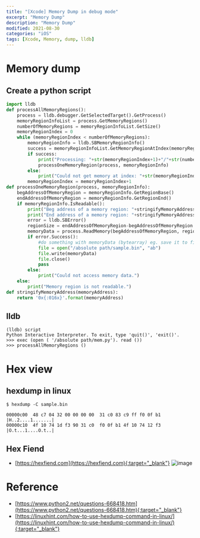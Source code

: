 ```yaml
---
title: "[Xcode] Memory Dump in debug mode"
excerpt: "Memory Dump"
description: "Memory Dump"
modified: 2021-08-30
categories: "iOS"
tags: [Xcode, Memory, dump, lldb]
---
```


# Memory dump
## Create a python script

```python
import lldb
def processAllMemoryRegions():
    process = lldb.debugger.GetSelectedTarget().GetProcess()
    memoryRegionInfoList = process.GetMemoryRegions()
    numberOfMemoryRegions = memoryRegionInfoList.GetSize()
    memoryRegionIndex = 0
    while (memoryRegionIndex < numberOfMemoryRegions):
        memoryRegionInfo = lldb.SBMemoryRegionInfo()
        success = memoryRegionInfoList.GetMemoryRegionAtIndex(memoryRegionIndex, memoryRegionInfo)
        if success:
            print("Processing: "+str(memoryRegionIndex+1)+"/"+str(numberOfMemoryRegions))
            processOneMemoryRegion(process, memoryRegionInfo)
        else:
            print("Could not get memory at index: "+str(memoryRegionIndex))
        memoryRegionIndex = memoryRegionIndex+1
def processOneMemoryRegion(process, memoryRegionInfo):
    begAddressOfMemoryRegion = memoryRegionInfo.GetRegionBase()
    endAddressOfMemoryRegion = memoryRegionInfo.GetRegionEnd()
    if memoryRegionInfo.IsReadable():
        print("Beg address of a memory region: "+stringifyMemoryAddress(begAddressOfMemoryRegion))
        print("End address of a memory region: "+stringifyMemoryAddress(endAddressOfMemoryRegion))
        error = lldb.SBError()
        regionSize = endAddressOfMemoryRegion-begAddressOfMemoryRegion
        memoryData = process.ReadMemory(begAddressOfMemoryRegion, regionSize, error)
        if error.Success():
            #do something with memoryData (bytearray) eg. save it to file
            file = open("/absolute path/sample.bin", "ab")
            file.write(memoryData)
            file.close()
            pass
        else:
            print("Could not access memory data.")
    else:
        print("Memory region is not readable.")
def stringifyMemoryAddress(memoryAddress):
    return '0x{:016x}'.format(memoryAddress)
```

## lldb

```
(lldb) script
Python Interactive Interpreter. To exit, type 'quit()', 'exit()'.
>>> exec (open ( '/absolute path/mem.py'). read ())
>>> processAllMemoryRegions ()
```

# Hex view

## hexdump in linux
```shell
$ hexdump -C sample.bin

00000c00  48 c7 04 32 00 00 00 00  31 c0 83 c9 ff f0 0f b1  |H..2....1.......|
00000c10  4f 10 74 1d f3 90 31 c0  f0 0f b1 4f 10 74 12 f3  |O.t...1....O.t..|
```

## Hex Fiend
- [https://hexfiend.com](https://hexfiend.com){:target="_blank"}
![image](https://hexfiend.com/screenshots/screenshot1.png)

# Reference
- [https://www.python2.net/questions-668418.htm](https://www.python2.net/questions-668418.htm){:target="_blank"}
- [https://linuxhint.com/how-to-use-hexdump-command-in-linux/](https://linuxhint.com/how-to-use-hexdump-command-in-linux/){:target="_blank"}
